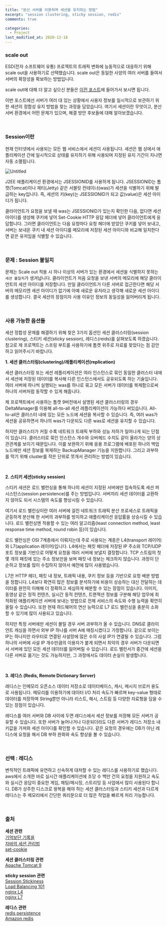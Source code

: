 ```yaml
---
title: "분산 서버를 이용하며 세션을 유지하는 방법"
excerpt: "session clustering, sticky session, redis"
comments: true

categories:
  - Project
last_modified_at: 2020-12-18
---
```


### scale out

ESD(전자 소프트웨어 유통) 프로젝트의 트래픽 변화에 능동적으로 대응하기 위해 scale out을 사용하기로 선택했습니다. scale out은 동일한 사양의 여러 서버를 들여서 서버의 확장성을 확보하는 방법입니다.

scale out에 대해 더 알고 싶으신 분들은 [이전 포스트](https://daakludens.github.io/session/)에 들어가서 보시면 됩니다.

이번 포스트에선 서버가 여러 대 있는 상황에서 사용자 정보를 일시적으로 보관하기 위한 세션의 정합성 유지 방법을 찾는 과정을 담았습니다. 여기서 세션이란 무엇이고, 분산 서버 환경에서 어떤 문제가 있으며, 해결 방안 후보들에 대해 알아보겠습니다.

<br>

### Session이란 

현재 인터넷에서 사용되는 모든 웹 서비스에서 세션이 사용됩니다. 세션은 웹 상에서 애플리케이션 간에 일시적으로 상태를 유지하기 위해 사용되며 지정된 유지 기간이 지나면 자동 소멸됩니다.

![Untitled](https://user-images.githubusercontent.com/71559880/102233414-9627ba00-3f33-11eb-94a2-1e6dc9c5b573.png)

J2EE 애플리케이션 환경에서는 JSESSIONID를 사용하게 됩니다. JSESSIONID는 톰캣(Tomcat)이나 제티(Jetty) 같은 서블릿 컨테이너(was)가 세션을 식별하기 위해 발급하는 key입니다. 즉, 세션의 키(key)는 JSESSIONID가 되고 값(value)은 세션 아이디가 됩니다.

클라이언트가 요청을 보낼 때 was는 JSESSIONID가 있는지 확인한 다음, 없다면  세션 아이디를 생성해 쿠키에 넣어 Set-Cookie HTTP 응답 헤더에 넣어 클라이언트에게 응답합니다. 그러면 클라이언트는 다음 요청마다 요청 헤더에 받았던 쿠키를 넣어 보내고, 서버는 보내온 쿠키 내 세션 아이디를 메모리에 저장된 세션 아이디와 비교해 일치한다면 같은 유저임을 식별할 수 있습니다.

<br>

### 문제 : Session 불일치

문제는 Scale out 적용 시 하나 이상의 서버가 있는 환경에서 세션을 식별하지 못하는 `세션 불일치`가 생겨납니다. 클라이언트가 처음 요청을 보낸 서버의 메모리에 해당 클라이언트의 세션 아이디를 저장합니다. 만일 클라이언트가 다른 서버로 접근한다면 해당 서버의 메모리엔 세션 아이디가 없기에 아예 새로운 유저라고 생각해 새로운 세션 아이디를 생성합니다. 결국 세션의 장점이자 사용 이유인 정보의 동일성을 잃어버리게 됩니다.

<br>

### 사용 가능한 옵션들

세션 정합성 문제를 해결하기 위해 찾은 3가지 옵션인 세션 클러스터링(session clustering), 스티키 세션(sticky session), 레디스(reids)를 살펴보도록 하겠습니다. 참고로 제 프로젝트는 스프링 부트를 사용하기에 톰캣 위주로 자료를 찾았다는 점 감안하고 읽어주시기 바랍니다.

**1. 세션 클러스터링(clustering)/레플리케이션(replication)**

세션 클러스터링 또는 세션 레플리케이션은 여러 인스턴스로 묶인 동일한 클러스터 내에서 세션에 저장된 데이터를 복사해 다른 인스턴스에서도 공유되도록 하는 기술입니다. 여러 서버에 하나씩 실행되는 was를 하나로 묶고 모든 서버가 데이터를 복제함으로써 하나의 서버처럼 동작할 수 있게 해줍니다.

제 프로젝트에서 사용하는 톰캣 9버전에서 설명된 세션 클러스터링의 경우 DeltaManager를 이용해 all-to-all 세션 레플리케이션이 가능하다 써있습니다. All-to-all은 클러스터 내에 있는 모든 노드에 세션을 복사할 수 있습니다. 즉, 여러 was가 세션을 공유하면서 하나의 was가 다운되도 다른 was로 세션을 유지할 수 있습니다.

하지만 클러스터가 커질 수록 네트워크 트래픽 부하와 성능 저하가 일어나게 되는 단점이 있습니다. 클러스터로 묶인 인스턴스 개수와 오버헤드 수치도 같이 올라가는 양의 상관관계를 보이기 때문입니다. 이를 보완하기 위해 응용 프로그램에 배포된 하나의 백업 노드에만 세션 정보를 복제하는 BackupManager 기능을 지원합니다. 그리고 과부하를 막기 위해 cluster를 작은 단위로 쪼개서 관리하는 방법이 있습니다. 

<br>

**2. 스티키 세션(sticky session)** 

스티키 세션은 로드 밸런싱을 통해 하나의 세션이 지정된 서버에만 접속하도록 세션 퍼시스턴스(session persistence)를 주는 방법입니다. 서버끼리 세션 데이터를 교환하지 않아도 되서 시스템의 속도를 향상시킬 수 있습니다. 

여기서 로드 밸런싱이란 여러 서버에 걸친 네트워크 트래픽 분산 프로세스로 트래픽을 균등하게 분산해 한 서버의 과부하를 방지하고 애플리케이션 응답률을 상승시킬 수 있습니다. 로드 밸런싱엔 적용할 수 있는 여러 알고리즘(least connection method, least response time method, round robin 등)이 있습니다.

로드 밸런싱은 OSI 7계층에서 이뤄지는데 주로 사용되는 계층은 L4(transport 레이어)와 L7(application 레이어)입니다. L4에서는 패킷 헤더에 저장된 IP 주소와 TCP/UDP 포트 정보를 기반으로 어떻게 요청을 여러 서버에 보낼지 결정합니다.  TCP 스트림의 첫 몇 개의 패킷에 있는 주소 정보만을 보며 패킷 내 정보는 체크하지 않습니다. 과정이 단순하고 정보를 많이 수집하지 않아서 예전에 많이 사용됐습니다.

L7은 HTTP 헤더, 패킷 내 정보, 트래픽 내용, 쿠키 정보 등을 기반으로 요청 배분 방법을 정합니다. L4보다 확연히 많은 정보를 분석하기에 비용이 상승하는 대신 전달하는 데이터를 완전히 이해해 더 정확하고 세심하게 배분할 수 있는 장점이 있습니다. 이미지, 동영상 같은 정적 컨텐츠, 실시간 동적 컨텐츠, 트랜잭션 정보를 구분해 해당 업무에 최적화된 애플리케이션 서버에 보내는 방법으로 전체 서비스의 속도와 수행 능력을 확연히 올릴 수 있습니다. 또한 현재 하드웨어의 연산 능력으로 L7 로드 밸런싱을 충분히 소화할 수 있기에 많이 사용되고 있습니다. 

하지만 특정 서버에만 세션이 몰릴 경우 서버 과부하가 올 수 있습니다. DNS로 클라이언트 캐싱을 하면서 외부 IP 하나를 서버 A에 매칭시켰다고 가정합니다. 겉으로 보이는 IP는 하나지만 라우터로 연결된 사설망에 많은 수의 사설 IP가 연결될 수 있습니다. 그럼 하나의 서버에 사설 IP 개수만큼의 이용자가 붙게 되면서 최악의 경우 서버가 다운되면서 서버에 있던 모든 세션 데이터를 잃어버릴 수 있습니다. 로드 밸런서가 중간에 세션을 다른 서버로 옮기는 것도 가능하지만, 그 과정에서도 데이터 손실이 발생합니다. 

<br>

**3. 레디스 (Redis, Remote Dictionary Server)**

레디스는 인메모리 오픈소스 데이터 저장소로 데이터베이스, 캐시, 메시지 브로커 용도로 사용됩니다. 메모리를 이용하기에 데이터 I/O 처리 속도가 빠르며 key-value 형태로 데이터를 저장하며 String뿐만 아니라 리스트, 해시, 스트림 등 다양한 자료형을 담을 수 있는 장점이 있습니다. 

레디스를 여러 서버와 DB 사이에 두면 레디스에서 세션 정보를 저장해 모든 서버가 공유할 수 있습니다. 또한 서버가 늘어나거나 다운되더라도 다른 서버가 레디스 저장소 내 키값을 가져와 세션 아이디를 확인할 수 있습니다. 같은 요청의 경우에는 DB가 아닌 레디스에 요청을 해서 DB 부하 완화와 속도 향상을 볼 수 있습니다.

<br>

### 선택 : 레디스

변칙적인 트래픽에 유연하고 신속하게 대처할 수 있는 레디스를 사용하기로 했습니다. aws에서 소개한 바로 실시간 애플리케이션에 초당 수 백만 건의 요청을 지원하고 속도와 실시간 응답이 중요한 게임, 채팅/메시징, 스트리밍 등 사업에서 많이 사용된다 합니다. DB가 상주한 디스크로 왕복을 해야 하는 세션 클러스터링과 스티키 세션과 다르게 레디스는 주 메모리에서 간단한 쿼리문으로 더 많은 작업을 빠르게 처리 가능합니다. 

<br>

### 출처

**세션 관련**     
[기억보단 기록을](https://jojoldu.tistory.com/118)     
[자바의 세션 관리법](https://stackoverflow.com/questions/1700390/best-option-for-session-management-in-java)     
[set-cookie](https://developer.mozilla.org/en-US/docs/Web/HTTP/Headers/Set-Cookie)

**세션 클러스터링 관련**     
[Apache Tomcat 9](https://tomcat.apache.org/tomcat-9.0-doc/cluster-howto.html)     

**sticky session 관련**     
[Session Stickiness](https://www.imperva.com/learn/availability/sticky-session-persistence-and-cookies/)     
[Load Balancing 101](https://avinetworks.com/what-is-load-balancing/)     
[nginx L4](https://www.nginx.com/resources/glossary/layer-4-load-balancing/)     
[nginx L7](https://www.nginx.com/resources/glossary/layer-7-load-balancing/)     


**레디스 관련**     
[redis persistence](https://redis.io/topics/persistence)     
[Amazon redis](https://aws.amazon.com/ko/redis/)
